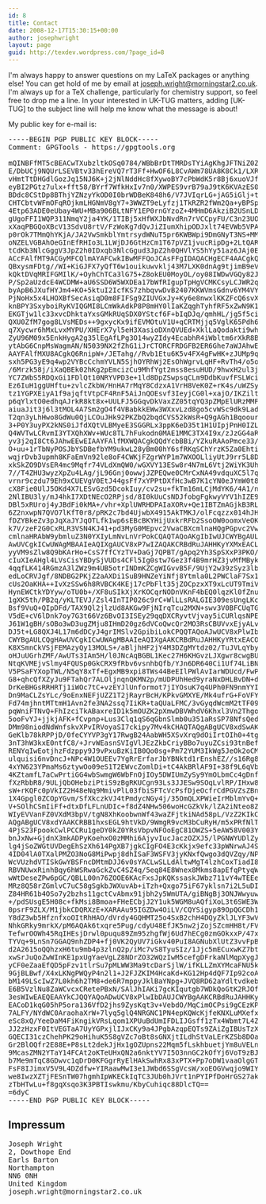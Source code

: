 ```yaml
---
id: 8
title: Contact
date: 2008-12-17T15:30:15+00:00
author: josephwright
layout: page
guid: http://texdev.wordpress.com/?page_id=8
---
```

I'm always happy to answer questions on my LaTeX packages or anything else! You can get hold of me by email at <a href="mailto:joseph.wright@morningstar2.co.uk">joseph.wright@morningstar2.co.uk</a>. I'm always up for a TeX challenge, particularly for chemistry support, so feel free to drop me a line. In your interested in UK-TUG matters, adding [UK-TUG] to the subject line will help me know what the message is about!

My public key for e-mail is:
<pre>
-----BEGIN PGP PUBLIC KEY BLOCK-----
Comment: GPGTools - https://gpgtools.org

mQINBFfMT5cBEACwTXubzltkOSq0784/WBbBrDtTMRDsTYiAgKhgJFTNiZ0ZLfXk
E/DbUCj9NQUrLSEVBtv33hEreVQ7rT3Ff+HwOF6L8CvAWm78UA8K8Ck1/LXRrMus
vHmtTtDHGdlGozJq15NJ6K+j2jNlNddHc8fXywoBY7cPbWdK5r8Bj6xuoVJf00XD
eyBI2PGtz7ulx+fft58/BYrf7WfkHxIv7n0/XWPES9vrB79aJ9tK6KVAzES0v5j3
BDdc8CStDp8BThjYZNzyYkOD0I0brWDBeK848h6/V7JVIqrLG+jAG5iGlj+tGfV9
CHTCbtvWFmOFqROjkmLHGNmV8gY7+3WWZT9eLyfzj1TkRZR2fWm2Qa+yBPSpN93+
4Etp63ADE0eUbay4WU+MBa906BLtNFY1EP0rnGYzoZ+4MHmD6AkziB2USnLDJx1x
gUgoFFI1WQP311NmqY2ja4YK/1TIBj5xHfWXJbNvdRn7rVCCpyFU/C3n23UODQ4p
xXaqPBGQoXBcV13SdvU8rtV/FzWoKg7dQvJiZIumXhipODJxlt74EVWb5VPA/ZXu
p0rOk7TMmQhYKjA/JA2VwSmkblYmtrsydWNuT5pr6KWBWpi9DmGNyT3NS+MMUrKF
oNZELVGBAhOeGInEfRHIo3L1LWjDJ6GtHzCm1T67pVZ1jvucRipDg+2LtQARAQAB
tCdKb3NlcGggV3JpZ2h0IDxqb3NlcGgud3JpZ2h0QHVlYS5hYy51az6JAj0EEwEK
ACcFAlfMT9ACGyMFCQlmAYAFCwkIBwMFFQoJCAsFFgIDAQACHgECF4AACgkQXUbi
QBxysmFDtg//WI+KiGJFX7yQfT6w1ouikuwvklj43M7LXK0dnAg9tjimB9eVab4G
kQktDVqMRIFGMIlK/+OyhChTCa3lG75+Z8okEU0MoyOL/oy08IWDwVGQy82J9tsK
P/Sp2aUzdcE4WCDMW+aU6SSD6W5WXDEa17bWfRIgupTpHgVCMKCsyLCJWR2qldvp
byApB6JXufHYJm4+KO+5ktuI2IcfKS7zhbqvwDvB2407KKWVmsGdnv6YM4VYJ4bh
PjNoHx5x4LHOXBfSecAsiqD0m8FIFSg9ZIUVGxJy+Ky6e8nwxlKKZFcQ6svXOohV
knBPY3SxyboiRyKVIQGMI8LCmWkAdkP8P8mHY0lIaKZqghTyhfRF5xZwN9K1y1Fd
EKGTjw1lc33xvcDhktaYxsGMkRUqSDX0YStcf6F+bIqDJq/qmhHL/jg5f5cinli2
QXU0ZfM7gog8LVsMEDs++9gxycKx9ifEVMOtuV1U+qCRTMjjq5VglK65Pdh6Z1Z8
q7Xycwr6hMxLvxMYPU/XHErX7yl5eH3XasioDXnQVUEd+XklLaQodakti9wh8lqe
ZyU96M09x5EnkHygA2g35lEgAfLPg3O14wyZIdy4EcabhR4iWbltm6rXkR8BdWi4
ytAbG6CnpMsWagmAN/N5039NX2fZhG1iJrCTORCFRDGFB2ER6Ghe7aWJAhwEEwEI
AAYFAlfMXU8ACgkQ6RnipW+/JETahg//Rvb1Etu6K5v4FX4gFwHK+zJUMp9qd4/8
sxh5PG3yE9q4wp2VYBcCchmYVLN5SjhOYRhWj2EsOhWgrvLqHF+RvTh4/o5oz3UH
/6Mrzk58j/iXaQBEk02hKg2pEmcizCu9MhfYgt2mss8esuHUD/9hwxH2ul3jPVbT
YC7ZWbS5RDQxGi1FDlQt10NRYVPD3e+1ld8DpZSwpsqCLm9DdbKuvfFSLWciId4a
Ez6IuH1ggUHftu+zvlcZkbW/HnHA7rMqY8CdzxA1VrH8VeK0Z+rK4s/uWZSyji9E
tz1YGPXEiyA1f9ajqftVtpCF4RnF5AiJnQOEsvf3IeyjCG0l+xajO/IKZilt68gj
p6qYlxtO0edhqAJrkR8kt8x+UULFJ5GGqvDkVaxZZ05tqYQ3pZMpElURzMMF6wqu
aiuaJit3j6l3tMOL4A7Sm2gO4f4VBabkkEWw3WXxvLzd8go5cvWSc9dk9LadW9gF
T2qn3yLhHwo8GdWu0QjLCOuJHk92PKZbQ2bqdCVS52kWsR+Q9gAGh1BqoourpMNQ
3+P0Y3uyPX2kNS0iJfdXQtVLBMyeE3SGGRLx3ppK6eD35t1H1UIpjPnH0IZLylP6
Q4WVTwLCRvmI3YTXQhXWv+WUc8TL7hFukodn0MAE1MMC3TX4I9x/zJzGG4aRZf+n
yv3j2qI8Ct6JAhwEEwEIAAYFAlfMXWQACgkQQdYcbBBi/YZkuRAAoPmce33/KUkQ
O+uu+1rTbNyPOSJbYSDBefbYM9ukwL28yBm00hY6sfRKqSChYrzK5Za0Ehtin0/I
wqjrDvb3upmh8KFaEmVn92le8oF4CWKjFZgrWYP1m7WXOOLliyUtJ9rr5L8D64Ss
xkSkZO9DVsER4mc9Mqfr74VLdXmQW0/wGXVY13ESw8r4N7mL6Vtj2WiYK3Uhk/hE
7//T4ZHU3wyzXpZu4LAg/jL96Gnj0owwjJZPEQwe0CMrCxNA49vdquXC5l7q6Jv7
vrnr9czdu79Eh9xCUEVgV0EtJ44gsFf7xYPPtDXfHc3wB7K1cYN0eJYmW0t8uFCO
cX8Fie0UlJ5OKd4X7LESvGzd5DcokIuy/cv2su+fkTm16mLCjMdYK6/4A1/nKqyf
2NlIBU3ly/mJ4hkI7XDtNEcO2RPjsd/8I0kUuCsNDJfobgFgkwyVYV1hIZE9PsTe
DBl5xRUroj4yJBdFi0kMA+/vhr+XplUWRHDPAIaXORv+Qe1IBTZmAGjkB3RLC4Da
6Z2nxwpN7QVO7lKfT0r8/pRK2c7bd4UjwbX4915AkTMKJ/olFcqzzx014hJHc7mO
fDZYBkeZv3pJqXaJYJqOTLfk1wp6sEBcBKYHijUxkrRFb2SsoOW0oomxVeOKNku7
k7V/zeF2G0CxRLR3VSN4KJ41+pd3MyG0MEpvc2VwaCBXcmlnaHQgPGpvc2VwaC53
cmlnaHRAbW9ybmluZ3N0YXIyLmNvLnVrPokCQAQTAQoAKgIbIwUJCWYBgAULCQgH
AwUVCgkICwUWAgMBAAIeAQIXgAUCV8xP7wIZAQAKCRBdRuJAHHKyYXMxEACLc4U4
yyVM9sZlw8Q9bKArHo+CsS7ffCYzTV+DaGj7QPBT/gApq2Yh3SpSXxP3PKO/b4fF
cIuXIeAHgl4LVsCisYBDySjVUDs4CFl5Ig0stw7Gez3f4B9mrHZ3jvMfMBykKcfj
4qqfLK414RGmzA3lZWz9m4UB5otrINDmKZCgWIGvvB5F/9UjY2w39zSyz3lb4t3+
edLoCRVJgf/8NDBG2PKjZ2aAXDi1SuB9HNZeYiNfj8Ytmla0L2PWClaF7Sx1UEhK
cUs2OaKHA++IvXzSSw6h8RVBCK4KEj17cPbFlt35jZOCpzxXT9xLcUT9TmiVrcR0
HynEWCtkYDYyw/oTU0b+/XF8uSIkXjXrKOCqrNODnVKnF4bEQ0lqzKl0fZnubDvS
1gXK5th/PB2q/yKLTEVJ/Zsl4InTIP026c9rC+WlLLsRALGIE309esUngLKcaP4m
Bsf9VuQ+QIpDFd/TAX9Ql2jlzUd8AKGw9FjNIrqTcu2MXN+swv3V0BFCUqTGjsgk
V5dE+cV6lDnk7oy7G3t66Vz6BvOI3ISEy29qqDXCRyvtVjvay5iCURlqsNPEpRdL
J61W1gBH/sOBo3wD3ugZMju8IHmD20gz6dVCoQwcQr2MO3RsCBUVvxEjyALv0ObD
DJ5t+LG8QXJ4L17m6dDCyJ4grIMSlv2GpibiLokCPQQTAQoAJwUCV8xPlwIbIwUJ
CWYBgAULCQgHAwUVCgkICwUWAgMBAAIeAQIXgAAKCRBdRuJAHHKyYRtxEACO378E
K8XSmnCkVSjFEMAzyQy13MOLS+/aBljhHF2jY4M3DZgMYtdz02/TuJVLqYbyBec0
oHJuUGrhZMF/AwUTs3IAm5H/l0JNcAqBGBL1Kec27H6KHGvzLJXgwr8cwgBUuf7H
NtqKVMEjvSlmy4FQUSp0GkCRX9fRbv6vsnhbQfb/YJn6DR640Ci1Uf74LiBN1W1H
V5PSaFYXopTWL/N5qY8xTf+EgxMB9xpi8TWs44BeEIlPWlAvIarWDUcd/FwP8lxc
G8+qhcQfXZyJu9FTahQr7ALOljnqnQKMN2p/mUDPUhHed9yraNxDHLBvDN+drxvp
DrKeBHGsRRHRTj1iWOc7tC+vzEYJlUnformot7jIYOsuK7q4UPh0FN9nmYYIXhID
Dn9MaCLZsYLc/9oEnxNEFjUZZ1T2jRayrBcH/KPkvGMXYE/Mk4ufrG+FoVFY6Gvr
Fd74mjhntMTtmH1Avn2fe3NA2ssq7IiKR+taQUaLFMC/3vGyqdWcmM2tTF09YOzm
pqWniFTNvQ+FhIzciTkABaxreID1k5mOUZK2pXmwDBVWhdV6Khxl3Vn2Thgo2vdV
5ooFvYJ+jjkjAFK+fCvpnp+Lus3Clq1qS6qGbnSlmb0u351aRsSP78NfsQednX9r
DMm98niodNdWnfskvXPvIRVoyaSI7ckipy7Mv4kCHAQTAQgABgUCV8xdSwAKCRDp
GeKlb78kRPPjD/0feCYYVP3gY17RwgB24AabWH5XSvXrq9dOiIrtOIh0+4tgecnN
3nT3hW3kxE0ntfC8/+JrvWEasnSVIgVlJEzZkbCriyBBo7uyuZCsi93tnBefEubW
RENYqIwEotjhzFdzppy9J9vPxuBzKiIB0Qo0sg+Pm72YUM3IkWg5JeOk2oCMkul1
ulquisi6nvDncJ+NPc4W1OUEEv7YgRrErfarJbYBNktd1rEnshEZ//s16Rg8YLjT
4xYN623YPmaMs6ztywOo09eS1T2EWvcZomlDi+tC4AkBRlAF9I+38f9L6qVb6Pc3
4KZtamfL7aCwPrtiGG4wbSwmgW6WbFnOjIOy5DWIUmZySy9YmOLbmCc4gDnfZ+SR
fXzRbbR8/9ULjQbOHebziPtiS9zBgRKUCgn93Ls3JJESw9SOqLvlRP/IHxw8NfOU
sW+rKQFc0pVkIZ2H48eNq9MmivPlL03fbiSFTcVcPsfDjeOcfrCdPGVZsZBnSogS
1X4Gpgl0ZCOpYGvm/SfXkczkVJ4tPmdycNGy4j/35OmQLXPWieIrMblmYvQ+pjB6
V+SOlhCSmIiFf+dtxDfLFLnUDIc+f8dZ4NHw506woHcGZkVk/lZA2iNteo8Zaj0u
WIyEVVanFZ0VXdM3bpV/tgN8XhKoobwnWf43waZFjtkiNAd58pL/VzZ2KIkCHAQT
AQgABgUCV8xdYAAKCRBB1hxsEGL9htVkD/9WmgR9vcM3bCuRyH/m5xPRfNlT7Zw1
4PjS23FpookCwlPCCRu1geDY0kZ0YRsVbpvNFOoEgC81OWZS+5eAW58V003YM65+
bnJxNw+GjdnX3mkADPyKoehxO0zMMhi6AjyvIucJaczOZXJ5/lPGNWYUDlZyCkb5
lg4jSoZWGtUVDegEhSzXh614PgXB7jgkCIgFO4E3cKkjx9efc33pWNrwAJ4SVV8X
4ID04lA0TXalPMZO3NoG8MiPwpj8dhISaF3WSFV3jyKNxfQwgo3dQVZqy/NPdf5h
WcVUzhdVTISkGwYBSFncDMtmDJJ6v0sYACLwSLLdAltwMgT4lzhCoxTiadI85RKp
RBVNUwxRinhBqy6hWSRwaGckZvC4SZ4q/5eq84E8Wnex8Mkms8apEfqPtyqWxIjt
wWtDeseZPw6pGC/QBLL00n76ZOOE6KAcFxsJpKQKssaskJWbz711vY4wTEEeBgxm
MRz8Q58rZGmlvC7uC58gSgkbJWXuvAb+iTzh+Qxgo75iF67yklsn7i2L5uDIE0Df
Z84HR61b4OSo7y2bzhs11gctCvAbmx91jbh2y5WmUTA/giBNgBj3ONJWwyuw56TO
+/pdSUsgE5H08c+fkMsi8Bmoa+FHeECbjJ2Y1uk5WGM8uAQfiXoL3t6SWE3WW7qu
0psrF9ZLX/M1jbkCDQRXzE+XARAAu95IGZDw4OiLV/CQYSigyp89OpQGCDh1KiqI
Y8dZ3wb5HfznfxoOItRhHAO/dVrdy4GQHMT25o4SxB2chH4DQyZklJLYF3wVRXND
NhkGRky9mrkX/pM6AQAk6txqre5Pug/cdyU48EfJK5nw2jZojSZcmHH8t/FVU6LE
TefwrOOWh45RqIHEsjDrwl0puqu89Zm95zhgfWj6Ud7hECg0zmGOkxxP/47xtAbB
TYVq+9LnSn7GGAQ9nhZDP4+fj0VK2QyUV7iGkv40PuI8AGNubXlUtZ3vvFpBslgH
d2A2615oQQhzxH6tu9mb4p3zlnQ2p/iMc7vS8TyuSIz/1Jjc5mECuxwKZ7bt8nb9
xwSrJuQoZwWInKE1pxUgYaeVgLZ8NDrZO32WQzIwM5cefgDFrkaNlMqpXygJcZwJ
yCF0eZaaEfQD5pFzv1tlrSu7pMLWW3Ma9tcDarSjlW/ifKLLZmXYMcaFNU5kIAJQ
9GjBLBwf/X4xLKNgPWQyP4n2l1+J2FJZKIM4HcaKd+KG12Hp4dQF7Ip92coAYpkq
bM149LScIwZ7L0kh6h2TM8+de6R7mppyJklBaYNpg+JVQ8RD62aYdltvdkebQsK8
E6B5VzlNu8ZaWCvcxCRetePBxN/SAlJhIAKi7gcKIqutgb7WDkQoGtK2RJOfeW+6
3esWIwEAEQEAAYkCJQQYAQoADwUCV8xPlwIbDAUJCWYBgAAKCRBdRuJAHHKyYRW0
EACoD1kqG05hP5ora136VfD2jhs9ZysKqt3v+VebdO/MqCimOCPsi9gCEzKPjQ4r
7ALFY/NYdWC0AraohaXrW+7lyq5glQ4NRGNC1PN4epKQWcKjfeKNXLuMXefxMmE7
eSc8xQ/YeeDaM4FiKngikVRsLqom1XPUuBdUmIFDLIJGsff1zTx4Wbmt7L4ZBdEG
JJ2zHzxF0ItVEGTaA7UyYGPxjlIJxCKy9a4JPgbAzqpEQTs9ZAiZgIBUsTzXueW3
GQECI31czChehPK29oHihuK5S8gVZc7oBt8sGNXjtILdhStVaLErKZSb8DOaHep3
Gr2BlOQfr2E88E+P8sLt2dekJjHx1gOZUpns22Mqm5fLskhbuetjYm8uVELnos5z
9McasZMN2YTaY14FCAt2oKTeUHxQN2a6nktYV7I5O3nnGC2kOfYj6VoT9zBJWpLt
b7Me9mTqC8GDwvc1qDrD0KFGgrRyElHAkSwhRx83xPTX+Pp7oDW1vaaOlgGTh1N1
FsF8IJimxV5V9L4DZdfw+YIRaawMwI3e1JWbd6SSgVcsW/xoEOGVwqjo9WIYDc+B
we8IwzXZTjFESnTW07hgmhIpWKECkIqTC3JUb0hJVrt1nPYIPfDoHrGS27akHaCH
zTbHTwLu+f8gqXsqo3K3PBTIswkmu/KbyCuhiqc88DlcTQ==
=6dyC
-----END PGP PUBLIC KEY BLOCK-----
</pre>
<h2>Impressum</h2>
<pre>Joseph Wright
2, Dowthope End
Earls Barton
Northampton
NN6 0NH
United Kingdom
joseph.wright@morningstar2.co.uk
</pre>
